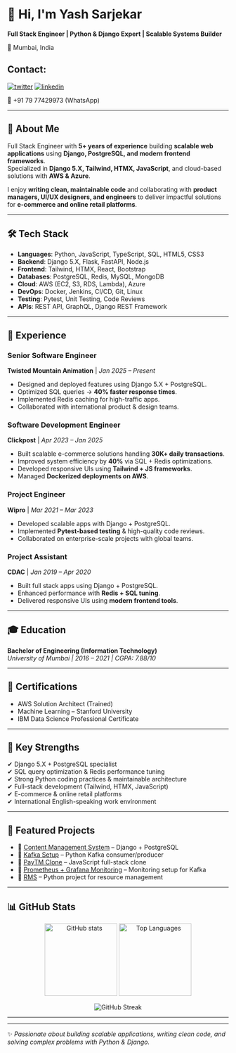 # 👋 Hi, I'm Yash Sarjekar  

**Full Stack Engineer | Python & Django Expert | Scalable Systems Builder**  

📍 Mumbai, India  
## Contact:

<a href="mailto:yash.sarjekar@outlook.com" target="_blank"><img src="https://img.shields.io/badge/Gmail-D14836?style=for-the-badge&logo=gmail&logoColor=white" alt="twitter"></a>
<a href="[https://www.linkedin.com/in/yashsarjekar](https://www.linkedin.com/in/yashsarjekar)" target="_blank"><img src="https://img.shields.io/badge/LinkedIn-0077B5?style=for-the-badge&logo=linkedin&logoColor=white" alt="linkedin"></a>

📱 +91 79 77429973 (WhatsApp)  

---

## 🚀 About Me  
Full Stack Engineer with **5+ years of experience** building **scalable web applications** using **Django, PostgreSQL, and modern frontend frameworks**.  
Specialized in **Django 5.X, Tailwind, HTMX, JavaScript**, and cloud-based solutions with **AWS & Azure**.  

I enjoy **writing clean, maintainable code** and collaborating with **product managers, UI/UX designers, and engineers** to deliver impactful solutions for **e-commerce and online retail platforms**.  

---

## 🛠️ Tech Stack  

- **Languages**: Python, JavaScript, TypeScript, SQL, HTML5, CSS3  
- **Backend**: Django 5.X, Flask, FastAPI, Node.js  
- **Frontend**: Tailwind, HTMX, React, Bootstrap  
- **Databases**: PostgreSQL, Redis, MySQL, MongoDB  
- **Cloud**: AWS (EC2, S3, RDS, Lambda), Azure  
- **DevOps**: Docker, Jenkins, CI/CD, Git, Linux  
- **Testing**: Pytest, Unit Testing, Code Reviews  
- **APIs**: REST API, GraphQL, Django REST Framework  

---

## 💼 Experience  

### **Senior Software Engineer**  
**Twisted Mountain Animation** | *Jan 2025 – Present*  
- Designed and deployed features using Django 5.X + PostgreSQL.  
- Optimized SQL queries → **40% faster response times**.  
- Implemented Redis caching for high-traffic apps.  
- Collaborated with international product & design teams.  

### **Software Development Engineer**  
**Clickpost** | *Apr 2023 – Jan 2025*  
- Built scalable e-commerce solutions handling **30K+ daily transactions**.  
- Improved system efficiency by **40%** via SQL + Redis optimizations.  
- Developed responsive UIs using **Tailwind + JS frameworks**.  
- Managed **Dockerized deployments on AWS**.  

### **Project Engineer**  
**Wipro** | *Mar 2021 – Mar 2023*  
- Developed scalable apps with Django + PostgreSQL.  
- Implemented **Pytest-based testing** & high-quality code reviews.  
- Collaborated on enterprise-scale projects with global teams.  

### **Project Assistant**  
**CDAC** | *Jan 2019 – Apr 2020*  
- Built full stack apps using Django + PostgreSQL.  
- Enhanced performance with **Redis + SQL tuning**.  
- Delivered responsive UIs using **modern frontend tools**.  

---

## 🎓 Education  

**Bachelor of Engineering (Information Technology)**  
*University of Mumbai | 2016 – 2021 | CGPA: 7.88/10*  

---

## 📜 Certifications  

- AWS Solution Architect (Trained)  
- Machine Learning – Stanford University  
- IBM Data Science Professional Certificate  

---

## 🌟 Key Strengths  

✔ Django 5.X + PostgreSQL specialist  
✔ SQL query optimization & Redis performance tuning  
✔ Strong Python coding practices & maintainable architecture  
✔ Full-stack development (Tailwind, HTMX, JavaScript)  
✔ E-commerce & online retail platforms  
✔ International English-speaking work environment  

---

## 📌 Featured Projects  

- 🔹 [Content Management System](https://github.com/yashsarjekar/Content_Management_System) – Django + PostgreSQL  
- 🔹 [Kafka Setup](https://github.com/yashsarjekar/kafka-setup) – Python Kafka consumer/producer  
- 🔹 [PayTM Clone](https://github.com/yashsarjekar/PayTMClone) – JavaScript full-stack clone  
- 🔹 [Prometheus + Grafana Monitoring](https://github.com/yashsarjekar/Prometheus-Grafana) – Monitoring setup for Kafka  
- 🔹 [RMS](https://github.com/yashsarjekar/rms) – Python project for resource management  

---

## 📊 GitHub Stats  

<p align="center">
  <img src="https://github-readme-stats.vercel.app/api?username=yashsarjekar&show_icons=true&theme=tokyonight" alt="GitHub stats" height="165"/>
  <img src="https://github-readme-stats.vercel.app/api/top-langs/?username=yashsarjekar&layout=compact&theme=tokyonight" alt="Top Languages" height="165"/>
</p>  

<p align="center">
  <img src="https://github-readme-streak-stats.herokuapp.com/?user=yashsarjekar&theme=tokyonight" alt="GitHub Streak"/>
</p>  

---
---

✨ *Passionate about building scalable applications, writing clean code, and solving complex problems with Python & Django.*  
